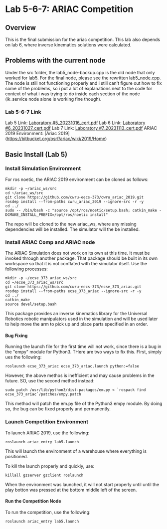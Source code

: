 # Lab 5-6-7: ARIAC Competition

## Overview

This is the final submission for the ariac competition. This lab also depends on lab 6, where inverse kinematics solutions were calculated.

## Problems with the current node

Under the src folder, the lab5_node-backup.cpp is the old node that only worked for lab5. For the final node, please see the rewritten lab5_node.cpp.
The node is still not functioning properly and i still can't figure out how to fix some of the problems, so i put a lot of explanations next to the code for context of what i was trying to do inside each section of the node (ik_service node alone is working fine though). 

### Lab 5-6-7 Link

Lab 5 Link: [Laboratory #5_20231016_cert.pdf](https://canvas.case.edu/courses/38747/assignments/509274)
Lab 6 Link: [Laboratory #6_20231027_cert.pdf](https://canvas.case.edu/courses/38747/assignments/509275)
Lab 7 Link: [Laboratory #7_20231113_cert.pdf](https://canvas.case.edu/courses/38747/assignments/527520)
ARIAC 2019 Environment: [Ariac 2019] (https://bitbucket.org/osrf/ariac/wiki/2019/Home)

## Basic Install (Lab 5)

### Install Simulation Environment

For ros noetic, the ARIAC 2019 environment can be cloned as follows:

	mkdir -p ~/ariac_ws/src
	cd ~/ariac_ws/src
	git clone https://github.com/cwru-eecs-373/cwru_ariac_2019.git
	rosdep install --from-paths cwru_ariac_2019 --ignore-src -r -y
	cd ../
	sudo -- /bin/bash -c "source /opt/ros/noetic/setup.bash; catkin_make -DCMAKE_INSTALL_PREFIX=/opt/ros/noetic install"
	
The repo will be cloned to the new ariac_ws, where any missing dependencies will be installed. The simulator will the be installed. 

### Install ARIAC Comp and ARIAC node

The ARIAC Simulation does not work on its own at this time. It must be invoked through another package. That package should be built in its own workspace so that it is not conflated with the simulator itself. Use the following processes:

	mkdir -p ~/ecse_373_ariac_ws/src
	cd ~/ecse_373_ariac_ws/src
	git clone https://github.com/cwru-eecs-373/ecse_373_ariac.git
	rosdep install --from-paths ecse_373_ariac --ignore-src -r -y
	cd ../
	catkin_make
	source devel/setup.bash
	
This package provides an inverse kinematics library for the Universal Robotics robotic manipulators used in the simulation and will be used later to help move the arm to pick up and place parts specified in an order.

#### Bug Fixing

Running the launch file for the first time will not work, since there is a bug in the "empy" module for Python3. THere are two ways to fix this. FIrst, simply ues the following: 

	roslaunch ecse_373_ariac ecse_373_ariac.launch python:=false
	
However, the above methos is inefficient and may cause problems in the future. SO, use the second method instead:

	sudo patch /usr/lib/python3/dist-packages/em.py < `rospack find ecse_373_ariac`/patches/empy.patch
	
This method will patch the em.py file of the Python3 empy module. By doing so, the bug can be fixed properly and permanently. 

### Launch Competition Environment

To launch ARIAC 2019, use the following:

	roslaunch ariac_entry lab5.launch
	
This will launch the environment of a warehouse where everything is positioned. 

To kill the launch properly and quickly, use:

	killall gzserver gzclient roslaunch
	
When the environment was launched, it will not start properly until until the play botton was pressed at the bottom middle left of the screen.

#### Run the Competition Node

To run the competition, use the following:

	roslaunch ariac_entry lab5.launch
